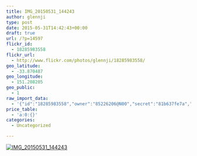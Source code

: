 ```yaml
---
title: IMG_20150531_144243
author: glennji
type: post
date: 2015-05-31T14:42:43+00:00
draft: true
url: /?p=14597
flickr_id:
  - 18285983558
flickr_url:
  - http://www.flickr.com/photos/glennji/18285983558/
geo_latitude:
  - -33.870487
geo_longitude:
  - 151.208205
geo_public:
  - 1
raw_import_data:
  - '{"id":"18285983558","owner":"85226206@N00","secret":"81b637fe7a","server":"366","farm":1,"title":"IMG_20150531_144243","ispublic":0,"isfriend":0,"isfamily":0,"description":{"_content":""},"dateupload":"1433469289","lastupdate":"1433469292","datetaken":"2015-05-31 14:42:43","datetakengranularity":"0","datetakenunknown":"0","ownername":"glennji","tags":"","machine_tags":"","originalsecret":"43691b566b","originalformat":"jpg","latitude":"-33.870487","longitude":"151.208205","accuracy":"16","context":0,"place_id":"xln72MdWULghgrhJ","woeid":"7225613","geo_is_family":0,"geo_is_friend":0,"geo_is_contact":0,"geo_is_public":0,"media":"photo","media_status":"ready","url_o":"https://farm1.staticflickr.com/366/18285983558_43691b566b_o.jpg","height_o":"4160","width_o":"3120"}'
price_table:
  - 'a:0:{}'
categories:
  - Uncategorized

---
```

<p class="flickr-image">
  <a href="http://www.flickr.com/photos/glennji/18285983558/" class="flickr-link"><img src="http://i1.wp.com/glennji.com/wp-content/uploads/2015/06/18285983558_43691b566b_o.jpg?fit=1024%2C1024" width="" height="" alt="IMG_20150531_144243" class="keyring-img" /></a>
</p>
